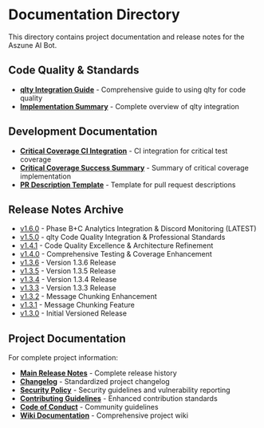 # Documentation Directory

This directory contains project documentation and release notes for the Aszune AI Bot.

## Code Quality & Standards

- **[qlty Integration Guide](./QLTY_INTEGRATION.md)** - Comprehensive guide to using qlty for code
  quality
- **[Implementation Summary](./QLTY_IMPLEMENTATION_SUMMARY.md)** - Complete overview of qlty
  integration

## Development Documentation

- **[Critical Coverage CI Integration](./CRITICAL-COVERAGE-CI-INTEGRATION.md)** - CI integration for
  critical test coverage
- **[Critical Coverage Success Summary](./CRITICAL-COVERAGE-SUCCESS-SUMMARY.md)** - Summary of
  critical coverage implementation
- **[PR Description Template](./PR-DESCRIPTION.md)** - Template for pull request descriptions

## Release Notes Archive

- [v1.6.0](./RELEASE-NOTES-v1.6.0.md) - Phase B+C Analytics Integration & Discord Monitoring (LATEST)
- [v1.5.0](./RELEASE-NOTES-v1.5.0.md) - qlty Code Quality Integration & Professional Standards  
- [v1.4.1](./v1.4.1.md) - Code Quality Excellence & Architecture Refinement
- [v1.4.0](./v1.4.0.md) - Comprehensive Testing & Coverage Enhancement
- [v1.3.6](./RELEASE-NOTES-v1.3.6.md) - Version 1.3.6 Release
- [v1.3.5](./RELEASE-NOTES-v1.3.5.md) - Version 1.3.5 Release
- [v1.3.4](./RELEASE-NOTES-v1.3.4.md) - Version 1.3.4 Release
- [v1.3.3](./RELEASE-NOTES-v1.3.3.md) - Version 1.3.3 Release
- [v1.3.2](./v1.3.2.md) - Message Chunking Enhancement
- [v1.3.1](./v1.3.1.md) - Message Chunking Feature
- [v1.3.0](./v1.3.0.md) - Initial Versioned Release

## Project Documentation

For complete project information:

- **[Main Release Notes](./RELEASE-NOTES.md)** - Complete release history
- **[Changelog](../CHANGELOG.md)** - Standardized project changelog
- **[Security Policy](../SECURITY.md)** - Security guidelines and vulnerability reporting
- **[Contributing Guidelines](../CONTRIBUTING.md)** - Enhanced contribution standards
- **[Code of Conduct](../CODE_OF_CONDUCT.md)** - Community guidelines
- **[Wiki Documentation](../wiki/Home.md)** - Comprehensive project wiki
